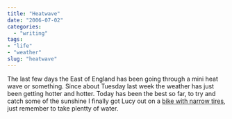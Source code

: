 ```yaml
---
title: "Heatwave"
date: "2006-07-02"
categories: 
  - "writing"
tags:
- "life"
- "weather"
slug: "heatwave"
---
```


The last few days the East of England has been going through a mini heat wave or something. Since about Tuesday last week the weather has just been getting hotter and hotter. Today has been the best so far, to try and catch some of the sunshine I finally got Lucy out on a [bike with narrow tires][1], just remember to take plentty of water.

[1]:	https://static.flickr.com/56/180099920_01cca77683_m.jpg